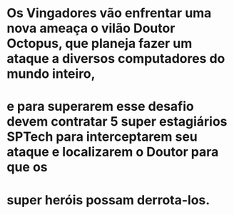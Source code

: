 # Os Vingadores vão enfrentar uma nova ameaça o vilão Doutor Octopus, que planeja fazer um ataque a diversos computadores do mundo inteiro,
# e para superarem esse desafio devem contratar 5 super estagiários SPTech para interceptarem seu ataque e localizarem o Doutor para que os 
# super heróis possam derrota-los.
